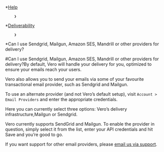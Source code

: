 *[Help](/help)

        ❯
        
*[Deliverability](/help/deliverability)

        ❯
        
*Can I use Sendgrid, Mailgun, Amazon SES, Mandrill or other providers for delivery?
    
#Can I use Sendgrid, Mailgun, Amazon SES, Mandrill or other providers for delivery?By default, Vero will handle your delivery for you, optimized to ensure your emails reach your users.

Vero also allows you to send your emails via some of your favourite transactional email provider, such as Sendgrid and Mailgun.

To use an alternate provider (and not Vero’s default setup), visit `Account > Email Providers` and enter the appropriate credentials.

Here you can currently select three options: 
Vero’s delivery infrastructure,Mailgun or Sendgrid.

Vero currently supports SendGrid and Mailgun. To enable the provider in question, simply select it from the list, enter your API credentials and hit Save and you’re good to go.

If you want support for other email providers, please 
[email us via support](mailto:support@getvero.com).